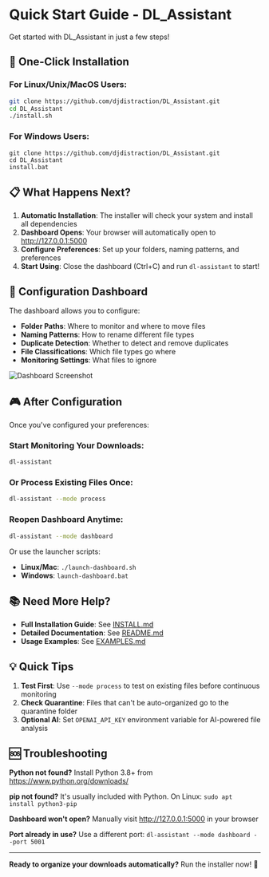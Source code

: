 # Quick Start Guide - DL_Assistant

Get started with DL_Assistant in just a few steps!

## 🚀 One-Click Installation

### For Linux/Unix/MacOS Users:

```bash
git clone https://github.com/djdistraction/DL_Assistant.git
cd DL_Assistant
./install.sh
```

### For Windows Users:

```batch
git clone https://github.com/djdistraction/DL_Assistant.git
cd DL_Assistant
install.bat
```

## 📋 What Happens Next?

1. **Automatic Installation**: The installer will check your system and install all dependencies
2. **Dashboard Opens**: Your browser will automatically open to http://127.0.0.1:5000
3. **Configure Preferences**: Set up your folders, naming patterns, and preferences
4. **Start Using**: Close the dashboard (Ctrl+C) and run `dl-assistant` to start!

## 🎯 Configuration Dashboard

The dashboard allows you to configure:

- **Folder Paths**: Where to monitor and where to move files
- **Naming Patterns**: How to rename different file types  
- **Duplicate Detection**: Whether to detect and remove duplicates
- **File Classifications**: Which file types go where
- **Monitoring Settings**: What files to ignore

![Dashboard Screenshot](https://github.com/user-attachments/assets/dcaa15c4-44bb-487e-b439-1d9c5c47c923)

## 🎮 After Configuration

Once you've configured your preferences:

### Start Monitoring Your Downloads:
```bash
dl-assistant
```

### Or Process Existing Files Once:
```bash
dl-assistant --mode process
```

### Reopen Dashboard Anytime:
```bash
dl-assistant --mode dashboard
```

Or use the launcher scripts:
- **Linux/Mac**: `./launch-dashboard.sh`
- **Windows**: `launch-dashboard.bat`

## 📚 Need More Help?

- **Full Installation Guide**: See [INSTALL.md](INSTALL.md)
- **Detailed Documentation**: See [README.md](README.md)
- **Usage Examples**: See [EXAMPLES.md](EXAMPLES.md)

## 💡 Quick Tips

1. **Test First**: Use `--mode process` to test on existing files before continuous monitoring
2. **Check Quarantine**: Files that can't be auto-organized go to the quarantine folder
3. **Optional AI**: Set `OPENAI_API_KEY` environment variable for AI-powered file analysis

## 🆘 Troubleshooting

**Python not found?** Install Python 3.8+ from https://www.python.org/downloads/

**pip not found?** It's usually included with Python. On Linux: `sudo apt install python3-pip`

**Dashboard won't open?** Manually visit http://127.0.0.1:5000 in your browser

**Port already in use?** Use a different port: `dl-assistant --mode dashboard --port 5001`

---

**Ready to organize your downloads automatically?** Run the installer now! 🎉
